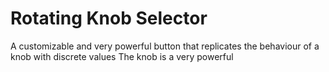 # Rotating Knob Selector

A customizable and very powerful button that replicates the behaviour of a knob with discrete values
The knob is a very powerful
